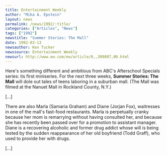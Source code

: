 ```yaml
---
title: Entertainment Weekly
author: "Mika A. Epstein"
layout: news
permalink: /news/1992/:title/
categories: ["Articles", "News"]
tags: ["1992"]
newstitle: "Summer Stories: The Mall"
date: 1992-03-13
newsauthor: Ken Tucker
newssource: Entertainment Weekly
newsurl: http://www.ew.com/ew/article/0,,309807,00.html
---
```


Here's something different and ambitious from ABC's Afterschool Specials series: its first miniseries. For the next three weeks, **Summer Stories: The Mall** will dole out tales of teens laboring in a suburban mall. (The Mall was filmed at the Nanuet Mall in Rockland County, N.Y.)

[...]

There are also Marla (Samaria Graham) and Diane (Jorjan Fox), waitresses in one of the mall's fast-food restaurants. Marla is perpetually cranky because her mom is remarrying without having consulted her, and because she has recently been passed over for a promotion to assistant manager. Diane is a recovering alcoholic and former drug addict whose will is being tested by the sudden reappearance of her old boyfriend (Todd Graff), who used to provide her with drugs.

[...]

